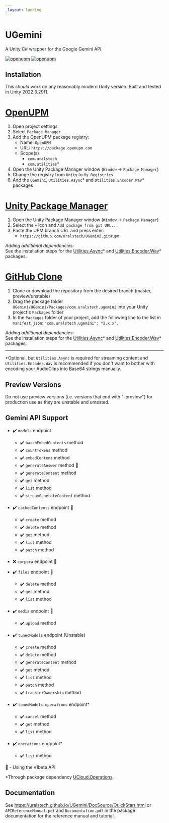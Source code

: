 ```yaml
---
_layout: landing
---
```


# UGemini

A Unity C# wrapper for the Google Gemini API.

[![openupm](https://img.shields.io/npm/v/com.uralstech.ugemini?label=openupm&registry_uri=https://package.openupm.com)](https://openupm.com/packages/com.uralstech.ugemini/)
[![openupm](https://img.shields.io/badge/dynamic/json?color=brightgreen&label=downloads&query=%24.downloads&suffix=%2Fmonth&url=https%3A%2F%2Fpackage.openupm.com%2Fdownloads%2Fpoint%2Flast-month%2Fcom.uralstech.ugemini)](https://openupm.com/packages/com.uralstech.ugemini/)

## Installation

This *should* work on any reasonably modern Unity version. Built and tested in Unity 2022.3.29f1.

# [OpenUPM](#tab/openupm)

1. Open project settings
2. Select `Package Manager`
3. Add the OpenUPM package registry:
    - Name: `OpenUPM`
    - URL: `https://package.openupm.com`
    - Scope(s)
        - `com.uralstech`
        - `com.utilities`*
4. Open the Unity Package Manager window (`Window` -> `Package Manager`)
5. Change the registry from `Unity` to `My Registries`
6. Add the `UGemini`, `Utilities.Async`* and `Utilities.Encoder.Wav`* packages

# [Unity Package Manager](#tab/upm)

1. Open the Unity Package Manager window (`Window` -> `Package Manager`)
2. Select the `+` icon and `Add package from git URL...`
3. Paste the UPM branch URL and press enter:
    - `https://github.com/Uralstech/UGemini.git#upm`

*Adding additional dependencies:*<br/>
See the installation steps for the [Utilities.Async](https://github.com/rageAgainstThePixel/com.utilities.async)\* and [Utilities.Encoder.Wav](https://github.com/rageAgainstThePixel/com.utilities.encoder.wav)\* packages.

# [GitHub Clone](#tab/github)

1. Clone or download the repository from the desired branch (master, preview/unstable)
2. Drag the package folder `UGemini/UGemini/Packages/com.uralstech.ugemini` into your Unity project's `Packages` folder
3. In the `Packages` folder of your project, add the following line to the list in `manifest.json`:
    `"com.uralstech.ugemini": "2.x.x",`

*Adding additional dependencies:*<br/>
See the installation steps for the [Utilities.Async](https://github.com/rageAgainstThePixel/com.utilities.async)\* and [Utilities.Encoder.Wav](https://github.com/rageAgainstThePixel/com.utilities.encoder.wav)\* packages.

---

*Optional, but `Utilities.Async` is required for streaming content and `Utilities.Encoder.Wav` is recommended if you don't want to bother with encoding your AudioClips into Base64 strings manually.

## Preview Versions

Do not use preview versions (i.e. versions that end with "-preview") for production use as they are unstable and untested.

## Gemini API Support

- ✔️ `models` endpoint
    - ✔️ `batchEmbedContents` method
    - ✔️ `countTokens` method
    - ✔️ `embedContent` method
    - ✔️ `generateAnswer` method 🧪
    - ✔️ `generateContent` method
    - ✔️ `get` method
    - ✔️ `list` method
    - ✔️ `streamGenerateContent` method
    
- ✔️ `cachedContents` endpoint 🧪
    - ✔️ `create` method
    - ✔️ `delete` method
    - ✔️ `get` method
    - ✔️ `list` method
    - ✔️ `patch` method

- ❌ `corpora` endpoint 🧪
- ✔️ `files` endpoint 🧪
    - ✔️ `delete` method
    - ✔️ `get` method
    - ✔️ `list` method

- ✔️ `media` endpoint 🧪
    - ✔️ `upload` method
    
- ✔️ `tunedModels` endpoint (Unstable)
    - ✔️ `create` method
    - ✔️ `delete` method
    - ✔️ `generateContent` method
    - ✔️ `get` method
    - ✔️ `list` method
    - ✔️ `patch` method
    - ✔️ `transferOwnership` method

- ✔️ `tunedModels.operations` endpoint\*
    - ✔️ `cancel` method
    - ✔️ `get` method
    - ✔️ `list` method
    
- ✔️ `operations` endpoint\*
    - ✔️ `list` method

🧪 - Using the v1beta API

\*Through package dependency [UCloud.Operations](https://github.com/Uralstech/UCloud.Operations).

## Documentation

See <https://uralstech.github.io/UGemini/DocSource/QuickStart.html> or `APIReferenceManual.pdf` and `Documentation.pdf` in the package documentation for the reference manual and tutorial.